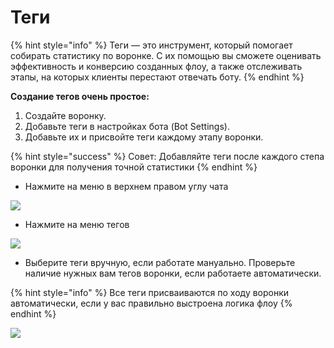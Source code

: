 # Теги

{% hint style="info" %}
Теги — это инструмент, который помогает собирать статистику по воронке. С их помощью вы сможете оценивать эффективность и конверсию созданных флоу, а также отслеживать этапы, на которых клиенты перестают отвечать боту.
{% endhint %}

**Создание тегов очень простое:**

1. Создайте воронку.
2. Добавьте теги в настройках бота (Bot Settings).
3. Добавьте их и присвойте теги каждому этапу воронки.

{% hint style="success" %}
Совет: Добавляйте теги после каждого степа воронки для получения точной статистики&#x20;
{% endhint %}



* Нажмите на меню в верхнем правом углу чата

![](https://ajeuwbhvhr.cloudimg.io/colony-recorder.s3.amazonaws.com/files/2024-09-28/c79a7b12-2fca-4d74-a89e-f18a01e30c1b/user_cropped_screenshot.jpeg?tl_px=1138,0\&br_px=2858,961\&force_format=jpeg\&q=100\&width=1120.0\&wat=1\&wat_opacity=1\&wat_gravity=northwest\&wat_url=https://colony-recorder.s3.amazonaws.com/images/watermarks/EAB308_standard.png\&wat_pad=675,106)

* Нажмите на меню тегов&#x20;

![](https://ajeuwbhvhr.cloudimg.io/colony-recorder.s3.amazonaws.com/files/2024-09-28/cefd7bb9-c006-44a0-9844-827166e34181/user_cropped_screenshot.jpeg?tl_px=1160,375\&br_px=2880,1337\&force_format=jpeg\&q=100\&width=1120.0\&wat=1\&wat_opacity=1\&wat_gravity=northwest\&wat_url=https://colony-recorder.s3.amazonaws.com/images/watermarks/EAB308_standard.png\&wat_pad=848,440)

* Выберите теги вручную, если работате мануально. Проверьте наличие нужных вам тегов воронки, если работаете автоматически.

{% hint style="info" %}
Все теги присваиваются по ходу воронки автоматически, если у вас правильно выстроена логика флоу
{% endhint %}

![](https://ajeuwbhvhr.cloudimg.io/colony-recorder.s3.amazonaws.com/files/2024-09-28/e759fcd0-0bba-42d1-86d8-1f62ea8d9897/user_cropped_screenshot.jpeg?tl_px=1149,378\&br_px=2869,1340\&force_format=jpeg\&q=100\&width=1120.0\&wat=1\&wat_opacity=1\&wat_gravity=northwest\&wat_url=https://colony-recorder.s3.amazonaws.com/images/watermarks/EAB308_standard.png\&wat_pad=791,514)
